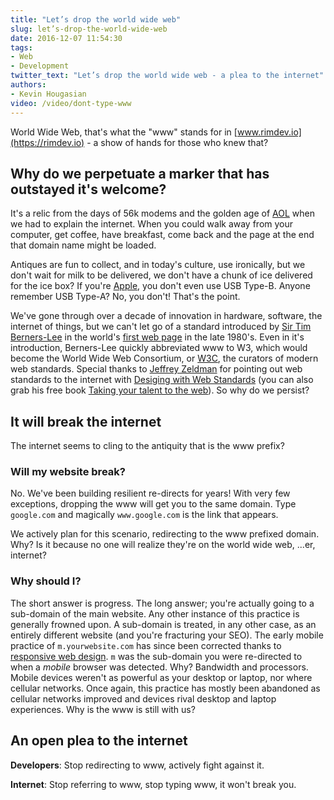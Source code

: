 ```yaml
---
title: "Let’s drop the world wide web"
slug: let’s-drop-the-world-wide-web
date: 2016-12-07 11:54:30
tags:
- Web
- Development
twitter_text: "Let’s drop the world wide web - a plea to the internet"
authors: 
- Kevin Hougasian
video: /video/dont-type-www
---
```

World Wide Web, that's what the "www" stands for in [www.rimdev.io](https://rimdev.io) - a show of hands for those who knew that?

## Why do we perpetuate a marker that has outstayed it's welcome?

It's a relic from the days of 56k modems and the golden age of [AOL](http://aol.com) when we had to explain the internet. When you could walk away from your computer, get coffee, have breakfast, come back and the page at the end that domain name might be loaded.

Antiques are fun to collect, and in today's culture, use ironically, but we don't wait for milk to be delivered, we don't have a chunk of ice delivered for the ice box? If you're [Apple](http://apple.com), you don't even use USB Type-B. Anyone remember USB Type-A? No, you don't! That's the point.

We've gone through over a decade of innovation in hardware, software, the internet of things, but we can't let go of a standard introduced by [Sir Tim Berners-Lee](https://www.w3.org/People/Berners-Lee/) in the world's [first web page](http://info.cern.ch/hypertext/WWW/TheProject.html) in the late 1980's. Even in it's introduction, Berners-Lee quickly abbreviated www to W3, which would become the World Wide Web Consortium, or [W3C](http://w3.org), the curators of modern web standards. Special thanks to [Jeffrey Zeldman](http://zeldman.com) for pointing out web standards to the internet with [Desiging with Web Standards](https://www.amazon.com/Designing-Web-Standards-Jeffrey-Zeldman/dp/0321616952) (you can also grab his free book [Taking your talent to the web](http://takingyourtalenttotheweb.com/)). So why do we persist?

## It will break the internet

The internet seems to cling to the antiquity that is the www prefix?

### Will my website break?

No. We've been building resilient re-directs for years! With very few exceptions, dropping the www will get you to the same domain. Type `google.com` and magically `www.google.com` is the link that appears.

We actively plan for this scenario, redirecting to the www prefixed domain. Why? Is it because no one will realize they're on the world wide web, ...er, internet?

### Why should I?

The short answer is progress. The long answer; you're actually going to a sub-domain of the main website. Any other instance of this practice is generally frowned upon. A sub-domain is treated, in any other case, as an entirely different website (and you're fracturing your SEO). The early mobile practice of `m.yourwebsite.com` has since been corrected thanks to [responsive web design](https://abookapart.com/products/responsive-web-design). `m` was the sub-domain  you were re-directed to when a *mobile* browser was detected. Why? Bandwidth and processors. Mobile devices weren't as powerful as your desktop or laptop, nor where cellular networks. Once again, this practice has mostly been abandoned as cellular networks improved and devices rival desktop and laptop experiences. Why is the www is still with us?

## An open plea to the internet

**Developers**: Stop redirecting to www, actively fight against it.

**Internet**: Stop referring to www, stop typing www, it won't break you.

